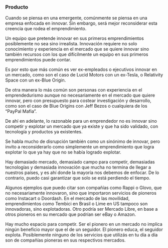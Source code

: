 ### Producto

Cuando se piensa en una emergente, comúnmente se piensa en una empresa enfocada en innovar. Sin embargo, será mejor reconsiderar esta creencia que rodea el emprendimiento.

Un equipo que pretende innovar en sus primeros emprendimientos posiblemente no sea sino irrealista. Innovación requiere no solo conocimiento y experiencia en el mercado que se quiere innovar sino también recursos con los que difícilmente un equipo en sus primeros emprendimientos puede contar. 

Es por esto que más común es ver ex-empleados o ejecutivos innovar en un mercado, como son el caso de Lucid Motors con un ex-Tesla, o Relativity Space con un ex-Blue Origin.

De otra manera lo más común son personas con experiencia en el emprendedurismo aunque no necesariamente en el mercado que quiere innovar, pero con presupuesto para costear investigación y desarrollo, como son el caso de Blue Origins con Jeff Bezos o cualquiera de los “PayPal Mafia”.

De ahí en adelante, lo razonable para un emprendedor no es innovar sino competir y explotar un mercado que ya existe y que ha sido validado, con tecnología y productos ya existentes. 

Se habla mucho de disrupción también como un sinónimo de innovar, pero invito a reconsiderarlo como simplemente un emprendimiento que logra explotar lo que ya hay que no se había logrado explotar.

Hay demasiado mercado, demasiado campo para competir, demasiadas tecnologías y demasiada innovación que mucha no termina de llegar a nuestros países, y es ahí donde la mayoría nos debemos de enfocar. De lo contrario, puedo casi garantizar que solo se está perdiendo el tiempo.

Algunos ejemplos que puedo citar son compañías como Rappi o Glovo, que no necesariamente innovaron, sino que importaron servicios de pioneros como Instacart o Doordash. En el mercado de las movilidad, emprendimientos como Tembici en Brasil o Lime en US tampoco son innovadoras, sino explotadoras. Otro podría ser Mercado Libre, en base a otros pioneros en su mercado que podrían ser eBay o Amazon.

Hay mucho espacio para competir. Ser el pionero en un mercado no implica ningún beneficio mayor que el de un seguidor. El pionero educa, el seguidor explota. Posiblemente ninguno de los servicios que utilizás en tu día a día son de compañías pioneras en sus respectivos mercados.